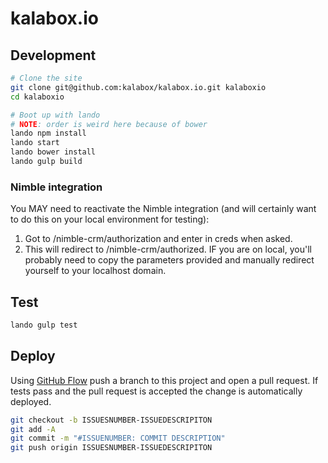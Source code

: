 kalabox.io
==========

Development
-----------

```bash
# Clone the site
git clone git@github.com:kalabox/kalabox.io.git kalaboxio
cd kalaboxio

# Boot up with lando
# NOTE: order is weird here because of bower
lando npm install
lando start
lando bower install
lando gulp build
```

### Nimble integration

You MAY need to reactivate the Nimble integration (and will certainly want to do
this on your local environment for testing):

1.  Got to /nimble-crm/authorization and enter in creds when asked.
2.  This will redirect to /nimble-crm/authorized. IF you are on local, you'll probably need to copy the parameters provided and manually redirect yourself to your localhost domain.

Test
----

```bash
lando gulp test
```

Deploy
------

Using [GitHub Flow](https://guides.github.com/introduction/flow/) push a branch to this project and open a pull request. If tests pass and the pull request is accepted the change is automatically deployed.

```bash
git checkout -b ISSUESNUMBER-ISSUEDESCRIPITON
git add -A
git commit -m "#ISSUENUMBER: COMMIT DESCRIPTION"
git push origin ISSUESNUMBER-ISSUEDESCRIPITON
```

